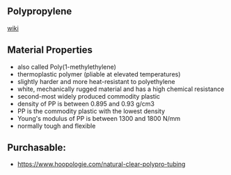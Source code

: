 ## Polypropylene

[wiki](https://en.wikipedia.org/wiki/Polypropylene)

## Material Properties

- also called Poly(1-methylethylene)
- thermoplastic polymer (pliable at elevated temperatures)
- slightly harder and more heat-resistant to polyethylene
- white, mechanically rugged material and has a high chemical resistance
- second-most widely produced commodity plastic
- density of PP is between 0.895 and 0.93 g/cm3
- PP is the commodity plastic with the lowest density
- Young's modulus of PP is between 1300 and 1800 N/mm
- normally tough and flexible


## Purchasable:

- https://www.hoopologie.com/natural-clear-polypro-tubing






